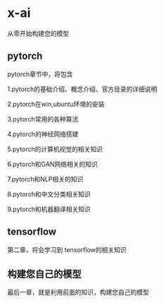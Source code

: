 # x-ai

从零开始构建您的模型



## pytorch

pytorch章节中，将包含

1.pytorch的基础介绍、概念介绍、官方目录的详细说明

2.pytorch在win,ubuntu环境的安装

3.pytorch常用的各种算法

4.pytorch的神经网络搭建

5.pytorch的计算机视觉的相关知识

6.pytorch和GAN网络相关的知识

7.pytorch和NLP相关的知识

8.pytorch和中文分类相关知识

9.pytorch和机器翻译相关知识



## tensorflow

第二章，将会学习到 tensorflow的相关知识



## 构建您自己的模型

最后一章，就是利用前面的知识，构建您自己的模型